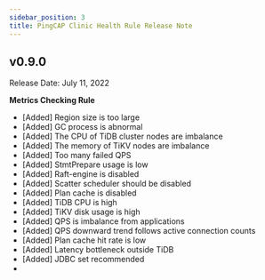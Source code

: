 ```yaml
---
sidebar_position: 3
title: PingCAP Clinic Health Rule Release Note
---
```


## v0.9.0

Release Date: July 11, 2022

**Metrics Checking Rule**

- [Added] Region size is too large
- [Added] GC process is abnormal 
- [Added] The CPU of TiDB cluster nodes are imbalance
- [Added] The memory of TiKV nodes are imbalance
- [Added] Too many failed QPS
- [Added] StmtPrepare usage is low
- [Added] Raft-engine is disabled
- [Added] Scatter scheduler should be disabled
- [Added] Plan cache is disabled
- [Added] TiDB CPU is high
- [Added] TiKV disk usage is high
- [Added] QPS is imbalance from applications
- [Added] QPS downward trend follows active connection counts 
- [Added] Plan cache hit rate is low
- [Added] Latency bottleneck outside TiDB 
- [Added] JDBC set recommended
- 


